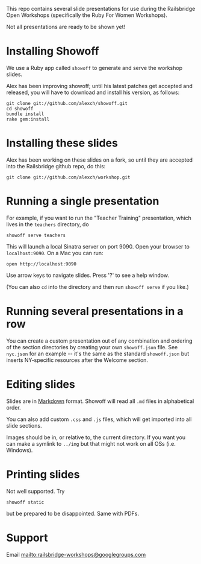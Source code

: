 
This repo contains several slide presentations for use during the Railsbridge Open Workshops (specifically the Ruby For Women Workshops).

Not all presentations are ready to be shown yet!

# Installing Showoff

We use a Ruby app called `showoff` to generate and serve the workshop slides.

Alex has been improving showoff; until his latest patches get accepted and released, you will have to download and install his version, as follows:

    git clone git://github.com/alexch/showoff.git
    cd showoff
    bundle install
    rake gem:install

# Installing these slides

Alex has been working on these slides on a fork, so until they are accepted into the Railsbridge github repo, do this:

    git clone git://github.com/alexch/workshop.git

# Running a single presentation

For example, if you want to run the "Teacher Training" presentation, which lives in the `teachers` directory, do
    
    showoff serve teachers

This will launch a local Sinatra server on port 9090. Open your browser to `localhost:9090`. On a Mac you can run:

    open http://localhost:9090

Use arrow keys to navigate slides. Press '?' to see a help window.

(You can also `cd` into the directory and then run `showoff serve` if you like.)

# Running several presentations in a row

You can create a custom presentation out of any combination and ordering of the section directories by creating your own `showoff.json` file. See `nyc.json` for an example -- it's the same as the standard `showoff.json` but inserts NY-specific resources after the Welcome section.

# Editing slides

Slides are in [Markdown](http://daringfireball.net/projects/markdown/syntax) format. Showoff will read all `.md` files in alphabetical order.

You can also add custom `.css` and `.js` files, which will get imported into all slide sections.

Images should be in, or relative to, the current directory. If you want you can make a symlink to `../img` but that might not work on all OSs (i.e. Windows).

# Printing slides

Not well supported. Try

    showoff static

but be prepared to be disappointed. Same with PDFs.

# Support

Email <mailto:railsbridge-workshops@googlegroups.com>

